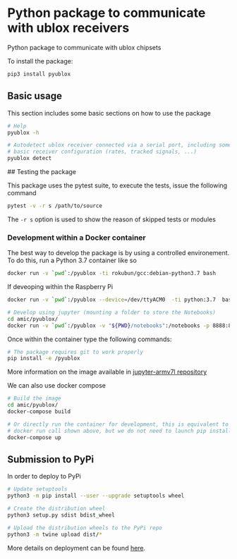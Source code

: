 # Python package to communicate with ublox receivers

Python package to communicate with ublox chipsets

To install the package:

```bash
pip3 install pyublox
```

## Basic usage

This section includes some basic sections on how to use the package

```bash
# Help
pyublox -h

# Autodetect ublox receiver connected via a serial port, including some
# basic receiver configuration (rates, tracked signals, ...)
pyublox detect
```

## Testing the package

This package uses the pytest suite, to execute the tests, issue the following
command

```bash
pytest -v -r s /path/to/source
```

The `-r s` option is used to show the reason of skipped tests or modules

### Development within a Docker container

The best way to develop the package is by using a controlled environement.
To do this, run a Python 3.7 container like so

```bash
docker run -v `pwd`:/pyublox -ti rokubun/gcc:debian-python3.7 bash
```

If deveoping within the Raspberry Pi

```bash
docker run -v `pwd`:/pyublox --device=/dev/ttyACM0  -ti python:3.7  bash

# Develop using jupyter (mounting a folder to store the Notebooks)
cd amic/pyublox/
docker run -v `pwd`:/pyublox -v "${PWD}/notebooks":/notebooks -p 8888:8888 --device=/dev/ttyACM0  -ti andresvidal/jupyter-armv7l
```

Once within the container type the following commands:

```bash
# The package requires git to work properly
pip install -e /pyublox
```

More information on the image available in [jupyter-armv7l repository](https://github.com/andresvidal/jupyter-armv7l)


We can also use docker compose

```bash
# Build the image
cd amic/pyublox/
docker-compose build

# Or directly run the container for development, this is equivalent to the
# docker run call shown above, but we do not need to launch pip install
docker-compose up
```

## Submission to PyPi

In order to deploy to PyPi

```bash
# Update setuptools
python3 -m pip install --user --upgrade setuptools wheel

# Create the distribution wheel
python3 setup.py sdist bdist_wheel

# Upload the distribution wheels to the PyPi repo
python3 -m twine upload dist/*
```

More details on deployment can be found [here](https://packaging.python.org/tutorials/packaging-projects/#generating-distribution-archives).
